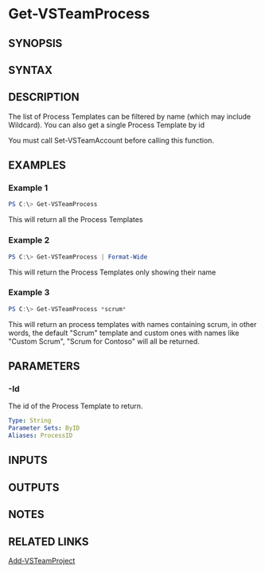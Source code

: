 <!-- #include "./common/header.md" -->

# Get-VSTeamProcess

## SYNOPSIS

<!-- #include "./synopsis/Get-VSTeamProcess.md" -->

## SYNTAX

## DESCRIPTION

The list of Process Templates can be filtered by name  (which may include Wildcard). You can also get a single Process Template by id

You must call Set-VSTeamAccount before calling this function.

## EXAMPLES

### Example 1

```powershell
PS C:\> Get-VSTeamProcess
```

This will return all the Process Templates

### Example 2

```powershell
PS C:\> Get-VSTeamProcess | Format-Wide
```

This will return the Process Templates only showing their name

### Example 3

```powershell
PS C:\> Get-VSTeamProcess *scrum*
```

This will return an process templates with names containing scrum,
in other words, the default "Scrum" template and custom ones with
names like "Custom Scrum", "Scrum for Contoso" will all be returned.

## PARAMETERS

<!-- #include "./params/ProcessName.md" -->

### -Id

The id of the Process Template to return.

```yaml
Type: String
Parameter Sets: ByID
Aliases: ProcessID
```

## INPUTS

## OUTPUTS

## NOTES

<!-- #include "./common/prerequisites.md" -->

## RELATED LINKS

<!-- #include "./common/related.md" -->

[Add-VSTeamProject](Add-VSTeamProject.md)
